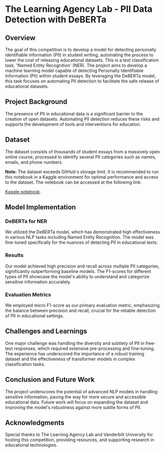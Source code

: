 # The Learning Agency Lab - PII Data Detection with DeBERTa

## Overview
The goal of this competition is to develop a model for detecting personally identifiable information (PII) in student writing, automating the process to lower the cost of releasing educational datasets. This is a text classification task, 'Named Entity Recognition' (NER). The project aims to develop a machine learning model capable of detecting Personally Identifiable Information (PII) within student essays. By leveraging the DeBERTa model, this task focuses on automating PII detection to facilitate the safe release of educational datasets.

## Project Background
The presence of PII in educational data is a significant barrier to the creation of open datasets. Automating PII detection reduces these risks and supports the development of tools and interventions for education.

## Dataset
The dataset consists of thousands of student essays from a massively open online course, processed to identify several PII categories such as names, emails, and phone numbers.

**Note:** The dataset exceeds GitHub's storage limit. It is recommended to run this notebook in a Kaggle environment for optimal performance and access to the dataset. The notebook can be accessed at the following link: 

[Kaggle notebook](https://www.kaggle.com/code/deeparker/pii-detection-with-deberta).

## Model Implementation
### DeBERTa for NER
We utilized the DeBERTa model, which has demonstrated high effectiveness in various NLP tasks including Named Entity Recognition. The model was fine-tuned specifically for the nuances of detecting PII in educational texts.

### Results
Our model achieved high precision and recall across multiple PII categories, significantly outperforming baseline models. The F1-scores for different types of PII showcase the model's ability to understand and categorize sensitive information accurately.

### Evaluation Metrics
We employed micro F1-score as our primary evaluation metric, emphasizing the balance between precision and recall, crucial for the reliable detection of PII in educational settings.

## Challenges and Learnings
One major challenge was handling the diversity and subtlety of PII in free-text responses, which required extensive pre-processing and fine-tuning. The experience has underscored the importance of a robust training dataset and the effectiveness of transformer models in complex classification tasks.

## Conclusion and Future Work
The project underscores the potential of advanced NLP models in handling sensitive information, paving the way for more secure and accessible educational data. Future work will focus on expanding the dataset and improving the model's robustness against more subtle forms of PII.

## Acknowledgments
Special thanks to The Learning Agency Lab and Vanderbilt University for hosting this competition, providing resources, and supporting research in educational technologies.
